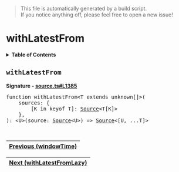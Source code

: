 > This file is automatically generated by a build script.<br>If you notice anything off, please feel free to open a new issue!

# withLatestFrom

<details><summary><b>Table of Contents</b></summary>

1. [<code>withLatestFrom</code>](#withLatestFrom)</details>

## <a name="withLatestFrom"></a><code>withLatestFrom</code>

<b>Signature - [source.ts#L1385](..\/..\/packages\/core\/src\/source.ts#L1385)</b>

<pre>function withLatestFrom&lt;T extends unknown[]&gt;(<br>    sources: {<br>        [K in keyof T]: <a href="../03-api-source/00-Source.md#Source-Interface">Source</a>&lt;T[K]&gt;<br>    },<br>): &lt;U&gt;(source: <a href="../03-api-source/00-Source.md#Source-Interface">Source</a>&lt;U&gt;) =&gt; <a href="../03-api-source/00-Source.md#Source-Interface">Source</a>&lt;[U, ...T]&gt;</pre><br>

| [Previous \(windowTime\)](102-windowTime.md#readme) |
| --- |

<div align="right">

| [Next \(withLatestFromLazy\)](104-withLatestFromLazy.md#readme) |
| --- |
</div>
